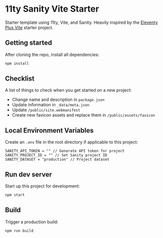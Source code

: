 # 11ty Sanity Vite Starter

Starter template using 11ty, Vite, and Sanity. Heavily inspired by the [Eleventy Plus Vite](https://github.com/matthiasott/eleventy-plus-vite) starter project.

## Getting started

After cloning the repo, install all dependencies:

```sh
npm install
```

## Checklist

A list of things to check when you get started on a new project:

- Change name and description in `package.json`
- Update information in `_data/meta.json`
- Update `/public/site.webmanifest`
- Create new favicon assets and replace them in `/public/assets/favicon`

## Local Environment Variables

Create an `.env` file in the root directory if applicable to this project:

```
SANITY_API_TOKEN = "" // Generate API token for project
SANITY_PROJECT_ID = "" // Set Sanity project ID
SANITY_DATASET = "production" // Project dataset
```

## Run dev server

Start up this project for development:

```sh
npm start
```

## Build

Trigger a production build:

```sh
npm run build
```
